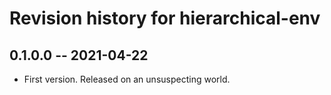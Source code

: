 # Revision history for hierarchical-env

## 0.1.0.0 -- 2021-04-22

* First version. Released on an unsuspecting world.
